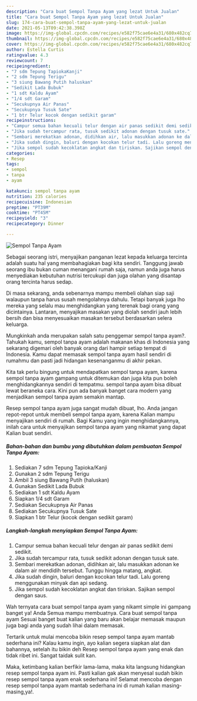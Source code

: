 ```yaml
---
description: "Cara buat Sempol Tanpa Ayam yang lezat Untuk Jualan"
title: "Cara buat Sempol Tanpa Ayam yang lezat Untuk Jualan"
slug: 174-cara-buat-sempol-tanpa-ayam-yang-lezat-untuk-jualan
date: 2021-05-13T09:42:38.398Z
image: https://img-global.cpcdn.com/recipes/e582f75cae6e4a31/680x482cq70/sempol-tanpa-ayam-foto-resep-utama.jpg
thumbnail: https://img-global.cpcdn.com/recipes/e582f75cae6e4a31/680x482cq70/sempol-tanpa-ayam-foto-resep-utama.jpg
cover: https://img-global.cpcdn.com/recipes/e582f75cae6e4a31/680x482cq70/sempol-tanpa-ayam-foto-resep-utama.jpg
author: Estella Curtis
ratingvalue: 4.3
reviewcount: 7
recipeingredient:
- "7 sdm Tepung TapiokaKanji"
- "2 sdm Tepung Terigu"
- "3 siung Bawang Putih haluskan"
- "Sedikit Lada Bubuk"
- "1 sdt Kaldu Ayam"
- "1/4 sdt Garam"
- "Secukupnya Air Panas"
- "Secukupnya Tusuk Sate"
- "1 btr Telur kocok dengan sedikit garam"
recipeinstructions:
- "Campur semua bahan kecuali telur dengan air panas sedikit demi sedikit."
- "Jika sudah tercampur rata, tusuk sedikit adonan dengan tusuk sate."
- "Sembari merekatkan adonan, didihkan air, lalu masukkan adonan ke dalam air mendidih tersebut. Tunggu hingga matang, angkat."
- "Jika sudah dingin, baluri dengan kocokan telur tadi. Lalu goreng menggunakan minyak dan api sedang."
- "Jika sempol sudah kecoklatan angkat dan tiriskan. Sajikan sempol dengan saus."
categories:
- Resep
tags:
- sempol
- tanpa
- ayam

katakunci: sempol tanpa ayam 
nutrition: 235 calories
recipecuisine: Indonesian
preptime: "PT39M"
cooktime: "PT45M"
recipeyield: "3"
recipecategory: Dinner

---
```



![Sempol Tanpa Ayam](https://img-global.cpcdn.com/recipes/e582f75cae6e4a31/680x482cq70/sempol-tanpa-ayam-foto-resep-utama.jpg)

Sebagai seorang istri, menyajikan panganan lezat kepada keluarga tercinta adalah suatu hal yang membahagiakan bagi kita sendiri. Tanggung jawab seorang ibu bukan cuman menangani rumah saja, namun anda juga harus menyediakan kebutuhan nutrisi tercukupi dan juga olahan yang disantap orang tercinta harus sedap.

Di masa  sekarang, anda sebenarnya mampu membeli olahan siap saji walaupun tanpa harus susah mengolahnya dahulu. Tetapi banyak juga lho mereka yang selalu mau menghidangkan yang terenak bagi orang yang dicintainya. Lantaran, menyajikan masakan yang diolah sendiri jauh lebih bersih dan bisa menyesuaikan masakan tersebut berdasarkan selera keluarga. 



Mungkinkah anda merupakan salah satu penggemar sempol tanpa ayam?. Tahukah kamu, sempol tanpa ayam adalah makanan khas di Indonesia yang sekarang digemari oleh banyak orang dari hampir setiap tempat di Indonesia. Kamu dapat memasak sempol tanpa ayam hasil sendiri di rumahmu dan pasti jadi hidangan kesenanganmu di akhir pekan.

Kita tak perlu bingung untuk mendapatkan sempol tanpa ayam, karena sempol tanpa ayam gampang untuk ditemukan dan juga kita pun boleh menghidangkannya sendiri di tempatmu. sempol tanpa ayam bisa dibuat lewat beraneka cara. Kini pun ada banyak banget cara modern yang menjadikan sempol tanpa ayam semakin mantap.

Resep sempol tanpa ayam juga sangat mudah dibuat, lho. Anda jangan repot-repot untuk membeli sempol tanpa ayam, karena Kalian mampu menyajikan sendiri di rumah. Bagi Kamu yang ingin menghidangkannya, inilah cara untuk menyajikan sempol tanpa ayam yang nikamat yang dapat Kalian buat sendiri.

<!--inarticleads1-->

##### Bahan-bahan dan bumbu yang dibutuhkan dalam pembuatan Sempol Tanpa Ayam:

1. Sediakan 7 sdm Tepung Tapioka/Kanji
1. Gunakan 2 sdm Tepung Terigu
1. Ambil 3 siung Bawang Putih (haluskan)
1. Gunakan Sedikit Lada Bubuk
1. Sediakan 1 sdt Kaldu Ayam
1. Siapkan 1/4 sdt Garam
1. Sediakan Secukupnya Air Panas
1. Sediakan Secukupnya Tusuk Sate
1. Siapkan 1 btr Telur (kocok dengan sedikit garam)




<!--inarticleads2-->

##### Langkah-langkah menyiapkan Sempol Tanpa Ayam:

1. Campur semua bahan kecuali telur dengan air panas sedikit demi sedikit.
1. Jika sudah tercampur rata, tusuk sedikit adonan dengan tusuk sate.
1. Sembari merekatkan adonan, didihkan air, lalu masukkan adonan ke dalam air mendidih tersebut. Tunggu hingga matang, angkat.
1. Jika sudah dingin, baluri dengan kocokan telur tadi. Lalu goreng menggunakan minyak dan api sedang.
1. Jika sempol sudah kecoklatan angkat dan tiriskan. Sajikan sempol dengan saus.




Wah ternyata cara buat sempol tanpa ayam yang nikamt simple ini gampang banget ya! Anda Semua mampu membuatnya. Cara buat sempol tanpa ayam Sesuai banget buat kalian yang baru akan belajar memasak maupun juga bagi anda yang sudah lihai dalam memasak.

Tertarik untuk mulai mencoba bikin resep sempol tanpa ayam mantab sederhana ini? Kalau kamu ingin, ayo kalian segera siapkan alat dan bahannya, setelah itu bikin deh Resep sempol tanpa ayam yang enak dan tidak ribet ini. Sangat taidak sulit kan. 

Maka, ketimbang kalian berfikir lama-lama, maka kita langsung hidangkan resep sempol tanpa ayam ini. Pasti kalian gak akan menyesal sudah bikin resep sempol tanpa ayam enak sederhana ini! Selamat mencoba dengan resep sempol tanpa ayam mantab sederhana ini di rumah kalian masing-masing,ya!.

